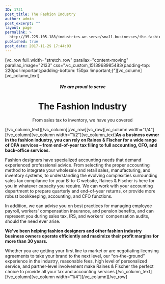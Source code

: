 ```yaml
---
ID: 1721
post_title: The Fashion Industry
author: admin
post_excerpt: ""
layout: page
permalink: >
  http://35.225.105.188/industries-we-serve/small-businesses/the-fashion-industry/
published: true
post_date: 2017-11-29 17:44:03
---
```

[vc_row full_width="stretch_row" parallax="content-moving" parallax_image="2133" css=".vc_custom_1513968985483{padding-top: 220px !important;padding-bottom: 150px !important;}"][vc_column][vc_column_text]
<h5 style="text-align: center;">We are proud to serve</h5>
<h1 style="text-align: center;">The Fashion Industry</h1>
<p style="text-align: center;">From sales tax to inventory, we have you covered</p>
[/vc_column_text][/vc_column][/vc_row][vc_row][vc_column width="1/4"][/vc_column][vc_column width="1/2"][vc_column_text]<strong>As a business owner in the fashion industry, you can rely on Raines &amp; Fischer for a wide range of CPA services – from end-of-year tax filing to full accounting, CFO, and back-office services.</strong>

Fashion designers have specialized accounting needs that demand experienced professional advice. From selecting the proper accounting method to integrate your wholesale and retail sales, manufacturing, and inventory systems, to understanding the evolving complexities surrounding sales tax compliance for your B-to-C website, Raines &amp; Fischer is here for you in whatever capacity you require. We can work with your accounting department to prepare quarterly and end-of-year returns, or provide more robust bookkeeping, accounting, and CFO functions.

In addition, we can advise you on best practices for managing employee payroll, workers' compensation insurance, and pension benefits, and can represent you during sales tax, IRS, and workers' compensation audits, should the need ever arise.

<strong>We've been helping fashion designers and other fashion industry business owners operate efficiently and maximize their profit margins for more than 30 years.</strong>

Whether you are getting your first line to market or are negotiating licensing agreements to take your brand to the next level, our “on-the-ground” experience in the industry, reasonable fees, high level of personalized service, and partner-level involvement make Raines &amp; Fischer the perfect choice to provide all your tax and accounting services.[/vc_column_text][/vc_column][vc_column width="1/4"][/vc_column][/vc_row]